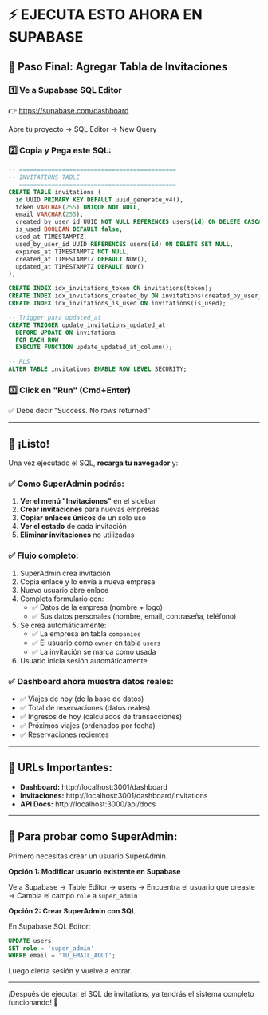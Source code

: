 # ⚡ EJECUTA ESTO AHORA EN SUPABASE

## 📝 Paso Final: Agregar Tabla de Invitaciones

### 1️⃣ Ve a Supabase SQL Editor

👉 https://supabase.com/dashboard

Abre tu proyecto → SQL Editor → New Query

### 2️⃣ Copia y Pega este SQL:

```sql
-- ============================================
-- INVITATIONS TABLE
-- ============================================
CREATE TABLE invitations (
  id UUID PRIMARY KEY DEFAULT uuid_generate_v4(),
  token VARCHAR(255) UNIQUE NOT NULL,
  email VARCHAR(255),
  created_by_user_id UUID NOT NULL REFERENCES users(id) ON DELETE CASCADE,
  is_used BOOLEAN DEFAULT false,
  used_at TIMESTAMPTZ,
  used_by_user_id UUID REFERENCES users(id) ON DELETE SET NULL,
  expires_at TIMESTAMPTZ NOT NULL,
  created_at TIMESTAMPTZ DEFAULT NOW(),
  updated_at TIMESTAMPTZ DEFAULT NOW()
);

CREATE INDEX idx_invitations_token ON invitations(token);
CREATE INDEX idx_invitations_created_by ON invitations(created_by_user_id);
CREATE INDEX idx_invitations_is_used ON invitations(is_used);

-- Trigger para updated_at
CREATE TRIGGER update_invitations_updated_at 
  BEFORE UPDATE ON invitations 
  FOR EACH ROW 
  EXECUTE FUNCTION update_updated_at_column();

-- RLS
ALTER TABLE invitations ENABLE ROW LEVEL SECURITY;
```

### 3️⃣ Click en "Run" (Cmd+Enter)

✅ Debe decir "Success. No rows returned"

---

## 🎉 ¡Listo!

Una vez ejecutado el SQL, **recarga tu navegador** y:

### ✅ Como SuperAdmin podrás:

1. **Ver el menú "Invitaciones"** en el sidebar
2. **Crear invitaciones** para nuevas empresas
3. **Copiar enlaces únicos** de un solo uso
4. **Ver el estado** de cada invitación
5. **Eliminar invitaciones** no utilizadas

### ✅ Flujo completo:

1. SuperAdmin crea invitación
2. Copia enlace y lo envía a nueva empresa
3. Nuevo usuario abre enlace
4. Completa formulario con:
   - ✅ Datos de la empresa (nombre + logo)
   - ✅ Sus datos personales (nombre, email, contraseña, teléfono)
5. Se crea automáticamente:
   - ✅ La empresa en tabla `companies`
   - ✅ El usuario como `owner` en tabla `users`
   - ✅ La invitación se marca como usada
6. Usuario inicia sesión automáticamente

### ✅ Dashboard ahora muestra datos reales:

- ✅ Viajes de hoy (de la base de datos)
- ✅ Total de reservaciones (datos reales)
- ✅ Ingresos de hoy (calculados de transacciones)
- ✅ Próximos viajes (ordenados por fecha)
- ✅ Reservaciones recientes

---

## 🔗 URLs Importantes:

- **Dashboard:** http://localhost:3001/dashboard
- **Invitaciones:** http://localhost:3001/dashboard/invitations
- **API Docs:** http://localhost:3000/api/docs

---

## 👤 Para probar como SuperAdmin:

Primero necesitas crear un usuario SuperAdmin. 

**Opción 1: Modificar usuario existente en Supabase**

Ve a Supabase → Table Editor → users → Encuentra el usuario que creaste → Cambia el campo `role` a `super_admin`

**Opción 2: Crear SuperAdmin con SQL**

En Supabase SQL Editor:

```sql
UPDATE users 
SET role = 'super_admin' 
WHERE email = 'TU_EMAIL_AQUI';
```

Luego cierra sesión y vuelve a entrar.

---

¡Después de ejecutar el SQL de invitations, ya tendrás el sistema completo funcionando! 🚀


